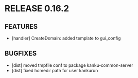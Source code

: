 # RELEASE 0.16.2

## FEATURES

* [handler] CreateDomain: added template to gui_config


## BUGFIXES

* [dist] moved tmpfile conf to package kanku-common-server
* [dist] fixed homedir path for user kankurun



